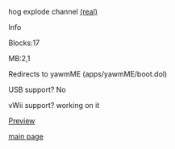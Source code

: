 hog explode channel [(real)](https://idkwhereisthisname.github.io/dwnlds-dir/hogexplodech.wad)

Info

Blocks:17

MB:2,1

Redirects to yawmME (apps/yawmME/boot.dol)

USB support? No

vWii support? working on it

[Preview](https://youtu.be/SG3OyeMO00o)

[main page](https://idkwhereisthisname.github.io)
